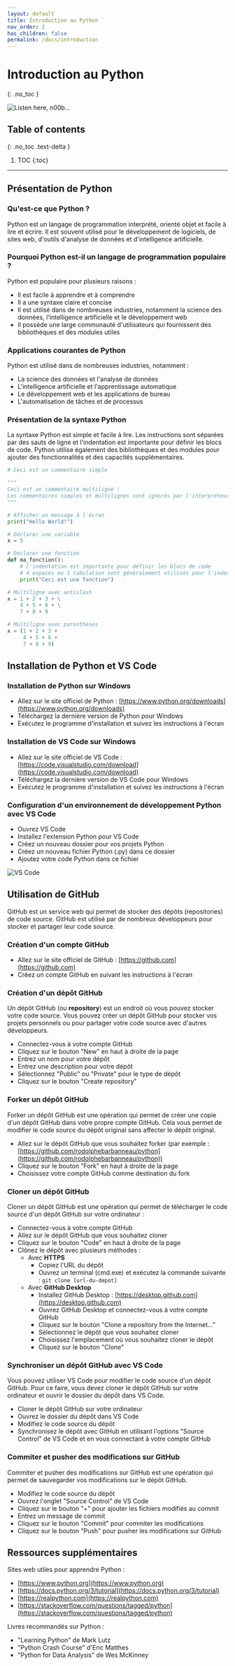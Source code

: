 ```yaml
---
layout: default
title: Introduction au Python
nav_order: 2
has_children: false
permalink: /docs/introduction
---
```


# Introduction au Python
{: .no_toc }

![Listen here, n00b...](./assets/listen_here_noob.png)

## Table of contents
{: .no_toc .text-delta }

1. TOC
{:toc}

---

## Présentation de Python

### Qu'est-ce que Python ?
Python est un langage de programmation interprété, orienté objet et facile à lire et écrire. Il est souvent utilisé pour le développement de logiciels, de sites web, d'outils d'analyse de données et d'intelligence artificielle.

### Pourquoi Python est-il un langage de programmation populaire ?
Python est populaire pour plusieurs raisons :
- Il est facile à apprendre et à comprendre
- Il a une syntaxe claire et concise
- Il est utilisé dans de nombreuses industries, notamment la science des données, l'intelligence artificielle et le développement web
- Il possède une large communauté d'utilisateurs qui fournissent des bibliothèques et des modules utiles

### Applications courantes de Python
Python est utilisé dans de nombreuses industries, notamment :
- La science des données et l'analyse de données
- L'intelligence artificielle et l'apprentissage automatique
- Le développement web et les applications de bureau
- L'automatisation de tâches et de processus

### Présentation de la syntaxe Python
La syntaxe Python est simple et facile à lire. Les instructions sont séparées par des sauts de ligne et l'indentation est importante pour définir les blocs de code. Python utilise également des bibliothèques et des modules pour ajouter des fonctionnalités et des capacités supplémentaires.

```python
# Ceci est un commentaire simple

"""
Ceci est un commentaire multiligne !
Les commentaires simples et multilignes sont ignorés par l'interpréteur Python.
"""

# Afficher un message à l'écran
print("Hello World!")

# Déclarer une variable
x = 5

# Déclarer une fonction
def ma_fonction():
    # L'indentation est importante pour définir les blocs de code
    # 4 espaces ou 1 tabulation sont généralement utilisés pour l'indentation
    print("Ceci est une fonction")

# Multiligne avec antislash
x = 1 + 2 + 3 + \
    4 + 5 + 6 + \
    7 + 8 + 9

# Multiligne avec parenthèses
x = (1 + 2 + 3 +
     4 + 5 + 6 +
     7 + 8 + 9)
```

## Installation de Python et VS Code

### Installation de Python sur Windows
- Allez sur le site officiel de Python : [https://www.python.org/downloads](https://www.python.org/downloads)
- Téléchargez la dernière version de Python pour Windows
- Exécutez le programme d'installation et suivez les instructions à l'écran

### Installation de VS Code sur Windows
- Allez sur le site officiel de VS Code : [https://code.visualstudio.com/download](https://code.visualstudio.com/download)
- Téléchargez la dernière version de VS Code pour Windows
- Exécutez le programme d'installation et suivez les instructions à l'écran

### Configuration d'un environnement de développement Python avec VS Code
- Ouvrez VS Code
- Installez l'extension Python pour VS Code
- Créez un nouveau dossier pour vos projets Python
- Créez un nouveau fichier Python (.py) dans ce dossier
- Ajoutez votre code Python dans ce fichier

![VS Code](./assets/vscode.png)

## Utilisation de GitHub
GitHub est un service web qui permet de stocker des dépôts (repositories) de code source. GitHub est utilisé par de nombreux développeurs pour stocker et partager leur code source.

### Création d'un compte GitHub
- Allez sur le site officiel de GitHub : [https://github.com](https://github.com)
- Créez un compte GitHub en suivant les instructions à l'écran

### Création d'un dépôt GitHub
Un dépôt GitHub (ou **repository**) est un endroit où vous pouvez stocker votre code source. Vous pouvez créer un dépôt GitHub pour stocker vos projets personnels ou pour partager votre code source avec d'autres développeurs.
- Connectez-vous à votre compte GitHub
- Cliquez sur le bouton "New" en haut à droite de la page
- Entrez un nom pour votre dépôt
- Entrez une description pour votre dépôt
- Sélectionnez "Public" ou "Private" pour le type de dépôt
- Cliquez sur le bouton "Create repository"

### Forker un dépôt GitHub
Forker un dépôt GitHub est une opération qui permet de créer une copie d'un dépôt GitHub dans votre propre compte GitHub. Cela vous permet de modifier le code source du dépôt original sans affecter le dépôt original.
- Allez sur le dépôt GitHub que vous souhaitez forker (par exemple : [https://github.com/rodolphebarbanneau/python](https://github.com/rodolphebarbanneau/python))
- Cliquez sur le bouton "Fork" en haut à droite de la page
- Choisissez votre compte GitHub comme destination du fork

### Cloner un dépôt GitHub
Cloner un dépôt GitHub est une opération qui permet de télécharger le code source d'un dépôt GitHub sur votre ordinateur :
- Connectez-vous à votre compte GitHub
- Allez sur le dépôt GitHub que vous souhaitez cloner
- Cliquez sur le bouton "Code" en haut à droite de la page
- Clônez le dépôt avec plusieurs méthodes :
    - Avec **HTTPS**
        - Copiez l'URL du dépôt
        - Ouvrez un terminal (cmd.exe) et exécutez la commande suivante : `git clone [url-du-depot]`
    - Avec **GitHub Desktop**
        - Installez GitHub Desktop : [https://desktop.github.com](https://desktop.github.com)
        - Ouvrez GitHub Desktop et connectez-vous à votre compte GitHub
        - Cliquez sur le bouton "Clone a repository from the Internet..."
        - Sélectionnez le dépôt que vous souhaitez cloner
        - Choisissez l'emplacement où vous souhaitez cloner le dépôt
        - Cliquez sur le bouton "Clone"

### Synchroniser un dépôt GitHub avec VS Code
Vous pouvez utiliser VS Code pour modifier le code source d'un dépôt GitHub. Pour ce faire, vous devez cloner le dépôt GitHub sur votre ordinateur et ouvrir le dossier du dépôt dans VS Code.
- Cloner le dépôt GitHub sur votre ordinateur
- Ouvrez le dossier du dépôt dans VS Code
- Modifiez le code source du dépôt
- Synchronisez le dépôt avec GitHub en utilisant l'options "Source Control" de VS Code et en vous connectant à votre compte GitHub

### Commiter et pusher des modifications sur GitHub
Commiter et pusher des modifications sur GitHub est une opération qui permet de sauvegarder vos modifications sur le dépôt GitHub.
- Modifiez le code source du dépôt
- Ouvrez l'onglet "Source Control" de VS Code
- Cliquez sur le bouton "+" pour ajouter les fichiers modifiés au commit
- Entrez un message de commit
- Cliquez sur le bouton "Commit" pour commiter les modifications
- Cliquez sur le bouton "Push" pour pusher les modifications sur GitHub

## Ressources supplémentaires
Sites web utiles pour apprendre Python :
- [https://www.python.org](https://www.python.org)
- [https://docs.python.org/3/tutorial](https://docs.python.org/3/tutorial)
- [https://realpython.com](https://realpython.com)
- [https://stackoverflow.com/questions/tagged/python](https://stackoverflow.com/questions/tagged/python)

Livres recommandés sur Python :
- "Learning Python" de Mark Lutz
- "Python Crash Course" d'Eric Matthes
- "Python for Data Analysis" de Wes McKinney
